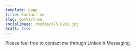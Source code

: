 ```yaml
---
template: page
title: Contact me
slug: contact-me
socialImage: /media/d75_0281.jpg
draft: true
---
```

Please feel free to contact me through LinkedIn Messaging.